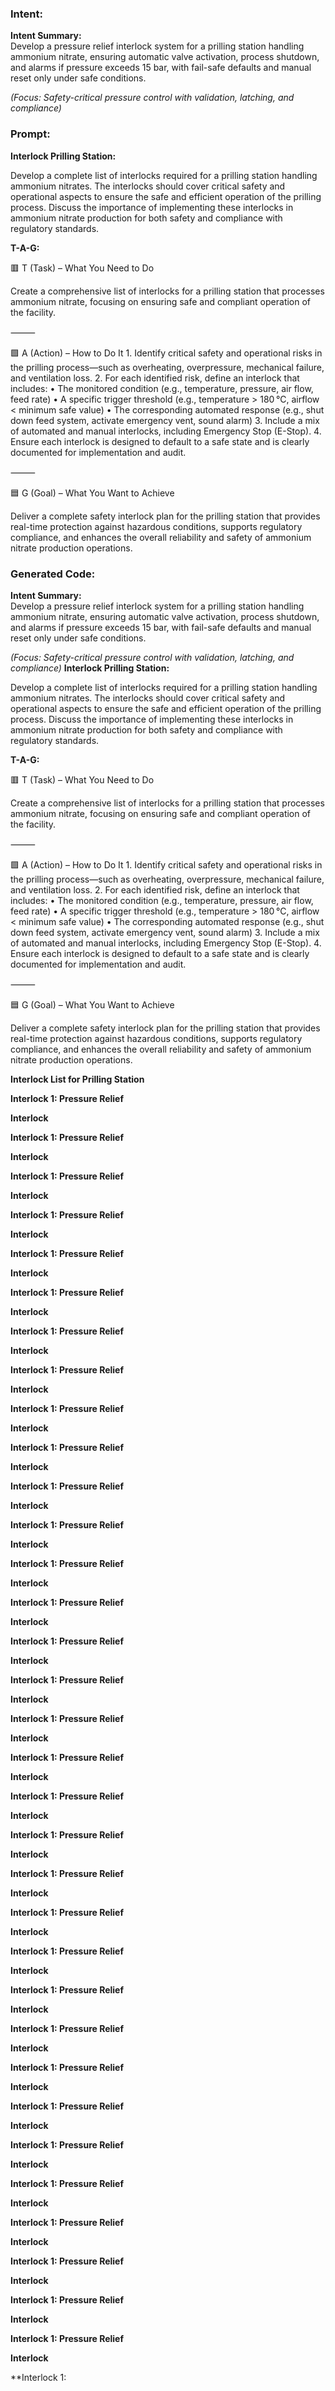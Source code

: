 ### Intent:
**Intent Summary:**  
Develop a pressure relief interlock system for a prilling station handling ammonium nitrate, ensuring automatic valve activation, process shutdown, and alarms if pressure exceeds 15 bar, with fail-safe defaults and manual reset only under safe conditions.  

*(Focus: Safety-critical pressure control with validation, latching, and compliance)*

### Prompt:
**Interlock Prilling Station:**

Develop a complete list of interlocks required for a prilling station handling ammonium nitrates. The interlocks should cover critical safety and operational aspects to ensure the safe and efficient operation of the prilling process. Discuss the importance of implementing these interlocks in ammonium nitrate production for both safety and compliance with regulatory standards.

**T-A-G:**

🟥 T (Task) – What You Need to Do

Create a comprehensive list of interlocks for a prilling station that processes ammonium nitrate, focusing on ensuring safe and compliant operation of the facility.

⸻

🟩 A (Action) – How to Do It
	1.	Identify critical safety and operational risks in the prilling process—such as overheating, overpressure, mechanical failure, and ventilation loss.
	2.	For each identified risk, define an interlock that includes:
	•	The monitored condition (e.g., temperature, pressure, air flow, feed rate)
	•	A specific trigger threshold (e.g., temperature > 180 °C, airflow < minimum safe value)
	•	The corresponding automated response (e.g., shut down feed system, activate emergency vent, sound alarm)
	3.	Include a mix of automated and manual interlocks, including Emergency Stop (E-Stop).
	4.	Ensure each interlock is designed to default to a safe state and is clearly documented for implementation and audit.

⸻

🟦 G (Goal) – What You Want to Achieve

Deliver a complete safety interlock plan for the prilling station that provides real-time protection against hazardous conditions, supports regulatory compliance, and enhances the overall reliability and safety of ammonium nitrate production operations.

### Generated Code:
**Intent Summary:**  
Develop a pressure relief interlock system for a prilling station handling ammonium nitrate, ensuring automatic valve activation, process shutdown, and alarms if pressure exceeds 15 bar, with fail-safe defaults and manual reset only under safe conditions.  

*(Focus: Safety-critical pressure control with validation, latching, and compliance)*
**Interlock Prilling Station:**

Develop a complete list of interlocks required for a prilling station handling ammonium nitrates. The interlocks should cover critical safety and operational aspects to ensure the safe and efficient operation of the prilling process. Discuss the importance of implementing these interlocks in ammonium nitrate production for both safety and compliance with regulatory standards.

**T-A-G:**

🟥 T (Task) – What You Need to Do

Create a comprehensive list of interlocks for a prilling station that processes ammonium nitrate, focusing on ensuring safe and compliant operation of the facility.

⸻

🟩 A (Action) – How to Do It
	1.	Identify critical safety and operational risks in the prilling process—such as overheating, overpressure, mechanical failure, and ventilation loss.
	2.	For each identified risk, define an interlock that includes:
	•	The monitored condition (e.g., temperature, pressure, air flow, feed rate)
	•	A specific trigger threshold (e.g., temperature > 180 °C, airflow < minimum safe value)
	•	The corresponding automated response (e.g., shut down feed system, activate emergency vent, sound alarm)
	3.	Include a mix of automated and manual interlocks, including Emergency Stop (E-Stop).
	4.	Ensure each interlock is designed to default to a safe state and is clearly documented for implementation and audit.

⸻

🟦 G (Goal) – What You Want to Achieve

Deliver a complete safety interlock plan for the prilling station that provides real-time protection against hazardous conditions, supports regulatory compliance, and enhances the overall reliability and safety of ammonium nitrate production operations.

**Interlock List for Prilling Station**

**Interlock 1: Pressure Relief**

**Interlock**

**Interlock 1: Pressure Relief**

**Interlock**

**Interlock 1: Pressure Relief**

**Interlock**

**Interlock 1: Pressure Relief**

**Interlock**

**Interlock 1: Pressure Relief**

**Interlock**

**Interlock 1: Pressure Relief**

**Interlock**

**Interlock 1: Pressure Relief**

**Interlock**

**Interlock 1: Pressure Relief**

**Interlock**

**Interlock 1: Pressure Relief**

**Interlock**

**Interlock 1: Pressure Relief**

**Interlock**

**Interlock 1: Pressure Relief**

**Interlock**

**Interlock 1: Pressure Relief**

**Interlock**

**Interlock 1: Pressure Relief**

**Interlock**

**Interlock 1: Pressure Relief**

**Interlock**

**Interlock 1: Pressure Relief**

**Interlock**

**Interlock 1: Pressure Relief**

**Interlock**

**Interlock 1: Pressure Relief**

**Interlock**

**Interlock 1: Pressure Relief**

**Interlock**

**Interlock 1: Pressure Relief**

**Interlock**

**Interlock 1: Pressure Relief**

**Interlock**

**Interlock 1: Pressure Relief**

**Interlock**

**Interlock 1: Pressure Relief**

**Interlock**

**Interlock 1: Pressure Relief**

**Interlock**

**Interlock 1: Pressure Relief**

**Interlock**

**Interlock 1: Pressure Relief**

**Interlock**

**Interlock 1: Pressure Relief**

**Interlock**

**Interlock 1: Pressure Relief**

**Interlock**

**Interlock 1: Pressure Relief**

**Interlock**

**Interlock 1: Pressure Relief**

**Interlock**

**Interlock 1: Pressure Relief**

**Interlock**

**Interlock 1: Pressure Relief**

**Interlock**

**Interlock 1: Pressure Relief**

**Interlock**

**Interlock 1: Pressure Relief**

**Interlock**

**Interlock 1:

